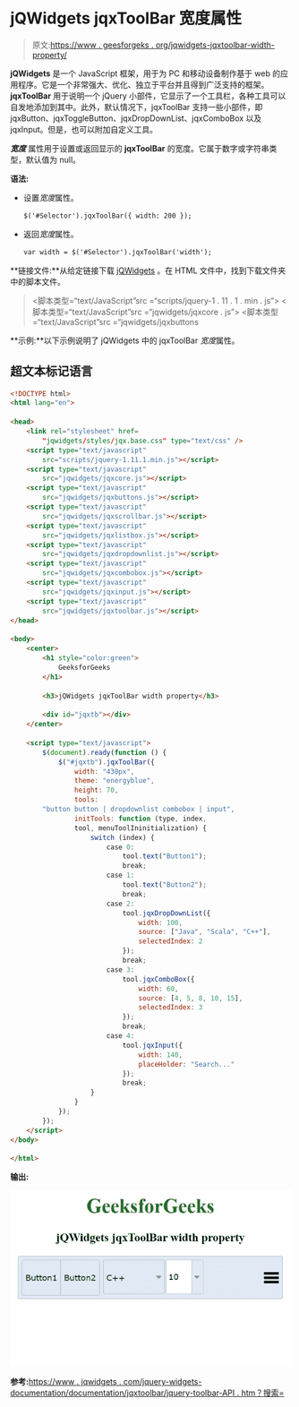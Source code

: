 # jQWidgets jqxToolBar 宽度属性

> 原文:[https://www . geesforgeks . org/jqwidgets-jqxtoolbar-width-property/](https://www.geeksforgeeks.org/jqwidgets-jqxtoolbar-width-property/)

**jQWidgets** 是一个 JavaScript 框架，用于为 PC 和移动设备制作基于 web 的应用程序。它是一个非常强大、优化、独立于平台并且得到广泛支持的框架。 **jqxToolBar** 用于说明一个 jQuery 小部件，它显示了一个工具栏，各种工具可以自发地添加到其中。此外，默认情况下，jqxToolBar 支持一些小部件，即 jqxButton、jqxToggleButton、jqxDropDownList、jqxComboBox 以及 jqxInput。但是，也可以附加自定义工具。

***宽度*** 属性用于设置或返回显示的 **jqxToolBar** 的宽度。它属于数字或字符串类型，默认值为 null。

**语法:**

*   设置*宽度*属性。

    ```html
    $('#Selector').jqxToolBar({ width: 200 });
    ```

*   返回*宽度*属性。

    ```html
    var width = $('#Selector').jqxToolBar('width');
    ```

**链接文件:**从给定链接下载 [jQWidgets](https://www.jqwidgets.com/download/) 。在 HTML 文件中，找到下载文件夹中的脚本文件。

> <link rel="”stylesheet”" href="”jqwidgets/styles/jqx.base.css”" type="”text/css”">
> <脚本类型=“text/JavaScript”src =“scripts/jquery-1 . 11 . 1 . min . js”></脚本>
> <脚本类型=“text/JavaScript”src =“jqwidgets/jqxcore . js”></脚本>
> <脚本类型=“text/JavaScript”src =“jqwidgets/jqxbuttons

**示例:**以下示例说明了 jQWidgets 中的 jqxToolBar *宽度*属性。

## 超文本标记语言

```html
<!DOCTYPE html>
<html lang="en">

<head>
    <link rel="stylesheet" href=
        "jqwidgets/styles/jqx.base.css" type="text/css" />
    <script type="text/javascript" 
        src="scripts/jquery-1.11.1.min.js"></script>
    <script type="text/javascript" 
        src="jqwidgets/jqxcore.js"></script>
    <script type="text/javascript" 
        src="jqwidgets/jqxbuttons.js"></script>
    <script type="text/javascript" 
        src="jqwidgets/jqxscrollbar.js"></script>
    <script type="text/javascript" 
        src="jqwidgets/jqxlistbox.js"></script>
    <script type="text/javascript" 
        src="jqwidgets/jqxdropdownlist.js"></script>
    <script type="text/javascript" 
        src="jqwidgets/jqxcombobox.js"></script>
    <script type="text/javascript" 
        src="jqwidgets/jqxinput.js"></script>
    <script type="text/javascript" 
        src="jqwidgets/jqxtoolbar.js"></script>
</head>

<body>
    <center>
        <h1 style="color:green">
            GeeksforGeeks
        </h1>

        <h3>jQWidgets jqxToolBar width property</h3>

        <div id="jqxtb"></div>
    </center>

    <script type="text/javascript">
        $(document).ready(function () {
            $("#jqxtb").jqxToolBar({
                width: "430px",
                theme: "energyblue",
                height: 70,
                tools: 
        "button button | dropdownlist combobox | input",
                initTools: function (type, index, 
                tool, menuToolIninitialization) {
                    switch (index) {
                        case 0:
                            tool.text("Button1");
                            break;
                        case 1:
                            tool.text("Button2");
                            break;
                        case 2:
                            tool.jqxDropDownList({
                                width: 100,
                                source: ["Java", "Scala", "C++"],
                                selectedIndex: 2
                            });
                            break;
                        case 3:
                            tool.jqxComboBox({
                                width: 60,
                                source: [4, 5, 8, 10, 15],
                                selectedIndex: 3
                            });
                            break;
                        case 4:
                            tool.jqxInput({
                                width: 140,
                                placeHolder: "Search..."
                            });
                            break;
                    }
                }
            });
        });
    </script>
</body>

</html>
```

**输出:**

![](img/e86c2589f10e4991970564b70e7d7bf3.png)

**参考:**[https://www . jqwidgets . com/jquery-widgets-documentation/documentation/jqxtoolbar/jquery-toolbar-API . htm？搜索=](https://www.jqwidgets.com/jquery-widgets-documentation/documentation/jqxtoolbar/jquery-toolbar-api.htm?search=)